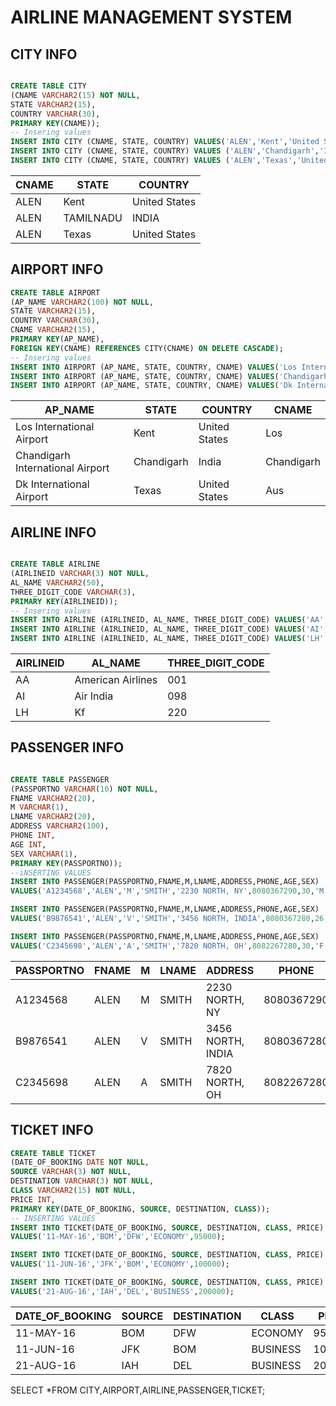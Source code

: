 # AIRLINE MANAGEMENT SYSTEM

## CITY INFO
```SQL

CREATE TABLE CITY
(CNAME VARCHAR2(15) NOT NULL,
STATE VARCHAR2(15), 
COUNTRY VARCHAR(30),
PRIMARY KEY(CNAME));
-- Insering values
INSERT INTO CITY (CNAME, STATE, COUNTRY) VALUES('ALEN','Kent','United States');
INSERT INTO CITY (CNAME, STATE, COUNTRY) VALUES ('ALEN','Chandigarh','India');
INSERT INTO CITY (CNAME, STATE, COUNTRY) VALUES ('ALEN','Texas','United States');
```

| CNAME      | STATE      | COUNTRY       |
|------------|------------|---------------|
| ALEN       | Kent       | United States |
| ALEN       | TAMILNADU  |  INDIA        |
| ALEN       | Texas      | United States |

## AIRPORT INFO
```SQL
CREATE TABLE AIRPORT
(AP_NAME VARCHAR2(100) NOT NULL,
STATE VARCHAR2(15), 
COUNTRY VARCHAR(30),
CNAME VARCHAR2(15),
PRIMARY KEY(AP_NAME),
FOREIGN KEY(CNAME) REFERENCES CITY(CNAME) ON DELETE CASCADE);
-- Insering values
INSERT INTO AIRPORT (AP_NAME, STATE, COUNTRY, CNAME) VALUES('Los International Airport','Kent','United States','Los');
INSERT INTO AIRPORT (AP_NAME, STATE, COUNTRY, CNAME) VALUES('Chandigarh International Airport','Chandigarh','India','Chandigarh');
INSERT INTO AIRPORT (AP_NAME, STATE, COUNTRY, CNAME) VALUES('Dk International Airport','Texas','United States','Aus');
```
| AP_NAME                          | STATE      | COUNTRY       | CNAME      |
|----------------------------------|------------|---------------|------------|
| Los International Airport        | Kent       | United States | Los        |
| Chandigarh International Airport | Chandigarh | India         | Chandigarh |
| Dk International Airport         | Texas      | United States | Aus        |

## AIRLINE INFO
```SQL

CREATE TABLE AIRLINE
(AIRLINEID VARCHAR(3) NOT NULL,
AL_NAME VARCHAR2(50),
THREE_DIGIT_CODE VARCHAR(3),
PRIMARY KEY(AIRLINEID));
-- Insering values
INSERT INTO AIRLINE (AIRLINEID, AL_NAME, THREE_DIGIT_CODE) VALUES('AA','American Airlines','001');
INSERT INTO AIRLINE (AIRLINEID, AL_NAME, THREE_DIGIT_CODE) VALUES('AI','Air India','098');
INSERT INTO AIRLINE (AIRLINEID, AL_NAME, THREE_DIGIT_CODE) VALUES('LH','Kf', '220');
```
| AIRLINEID | AL_NAME           | THREE_DIGIT_CODE |
|-----------|-------------------|------------------|
| AA        | American Airlines | 001              |
| AI        | Air India         | 098              |
| LH        | Kf                | 220              |


## PASSENGER INFO
```SQL

CREATE TABLE PASSENGER
(PASSPORTNO VARCHAR(10) NOT NULL,
FNAME VARCHAR2(20),
M VARCHAR(1),
LNAME VARCHAR2(20),
ADDRESS VARCHAR2(100),
PHONE INT,
AGE INT,
SEX VARCHAR(1),
PRIMARY KEY(PASSPORTNO));
--iNSERTING VALUES
INSERT INTO PASSENGER(PASSPORTNO,FNAME,M,LNAME,ADDRESS,PHONE,AGE,SEX)
VALUES('A1234568','ALEN','M','SMITH','2230 NORTH, NY',8080367290,30,'M');

INSERT INTO PASSENGER(PASSPORTNO,FNAME,M,LNAME,ADDRESS,PHONE,AGE,SEX)
VALUES('B9876541','ALEN','V','SMITH','3456 NORTH, INDIA',8080367280,26,'F');

INSERT INTO PASSENGER(PASSPORTNO,FNAME,M,LNAME,ADDRESS,PHONE,AGE,SEX)
VALUES('C2345698','ALEN','A','SMITH','7820 NORTH, OH',8082267280,30,'F');
```
| PASSPORTNO | FNAME | M | LNAME | ADDRESS           | PHONE      | AGE | SEX |
|------------|-------|---|-------|-------------------|------------|-----|-----|
| A1234568   | ALEN  | M | SMITH |  2230 NORTH, NY   | 8080367290 | 30  | M   |
| B9876541   | ALEN  | V | SMITH | 3456 NORTH, INDIA | 8080367280 | 26  | F   |
| C2345698   | ALEN  | A | SMITH | 7820 NORTH, OH    | 8082267280 | 30  | F   |

## TICKET INFO

```SQL
CREATE TABLE TICKET
(DATE_OF_BOOKING DATE NOT NULL,
SOURCE VARCHAR(3) NOT NULL,
DESTINATION VARCHAR(3) NOT NULL,
CLASS VARCHAR2(15) NOT NULL,
PRICE INT,
PRIMARY KEY(DATE_OF_BOOKING, SOURCE, DESTINATION, CLASS));
-- INSERTING VALUES 
INSERT INTO TICKET(DATE_OF_BOOKING, SOURCE, DESTINATION, CLASS, PRICE) 
VALUES('11-MAY-16','BOM','DFW','ECONOMY',95000);

INSERT INTO TICKET(DATE_OF_BOOKING, SOURCE, DESTINATION, CLASS, PRICE) 
VALUES('11-JUN-16','JFK','BOM','ECONOMY',100000);

INSERT INTO TICKET(DATE_OF_BOOKING, SOURCE, DESTINATION, CLASS, PRICE) 
VALUES('21-AUG-16','IAH','DEL','BUSINESS',200000);
```
| DATE_OF_BOOKING | SOURCE | DESTINATION | CLASS    | PRICE  |
|-----------------|--------|-------------|----------|--------|
| 11-MAY-16       | BOM    | DFW         | ECONOMY  | 95000  |
| 11-JUN-16       | JFK    | BOM         | BUSINESS | 100000 |
| 21-AUG-16       | IAH    | DEL         | BUSINESS | 200000 |




SELECT *FROM CITY,AIRPORT,AIRLINE,PASSENGER,TICKET;

